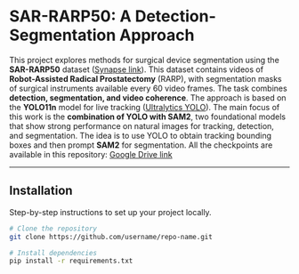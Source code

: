 # SAR-RARP50: A Detection-Segmentation Approach

This project explores methods for surgical device segmentation using the **SAR-RARP50** dataset ([Synapse link](https://www.synapse.org/Synapse:syn27618412/wiki/617968)). This dataset contains videos of **Robot-Assisted Radical Prostatectomy** (RARP), with segmentation masks of surgical instruments available every 60 video frames. The task combines **detection, segmentation, and video coherence**.
The approach is based on the **YOLO11n** model for live tracking ([Ultralytics YOLO](https://github.com/ultralytics/ultralytics)). The main focus of this work is the **combination of YOLO with SAM2**, two foundational models that show strong performance on natural images for tracking, detection, and segmentation. The idea is to use YOLO to obtain tracking bounding boxes and then prompt **SAM2** for segmentation.
All the checkpoints are available in this repository: [Google Drive link](https://drive.google.com/drive/u/0/folders/1tpXC1PhkBDdYjXW6sGeS4Ko2BhKJqITl)

---

## Installation
Step-by-step instructions to set up your project locally.

```bash
# Clone the repository
git clone https://github.com/username/repo-name.git

# Install dependencies
pip install -r requirements.txt

